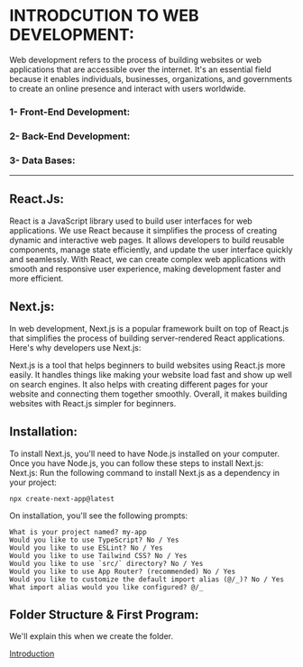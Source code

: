 # INTRODCUTION TO WEB DEVELOPMENT:

Web development refers to the process of building websites or web applications that are accessible over the internet. It's an essential field because it enables individuals, businesses, organizations, and governments to create an online presence and interact with users worldwide.

### 1- Front-End Development:
### 2- Back-End Development:
### 3- Data Bases:

---

## React.Js:

React is a JavaScript library used to build user interfaces for web applications. We use React because it simplifies the process of creating dynamic and interactive web pages. It allows developers to build reusable components, manage state efficiently, and update the user interface quickly and seamlessly. With React, we can create complex web applications with smooth and responsive user experience, making development faster and more efficient.


## Next.js:

In web development, Next.js is a popular framework built on top of React.js that simplifies the process of building server-rendered React applications. Here's why developers use Next.js:

Next.js is a tool that helps beginners to build websites using React.js more easily. It handles things like making your website load fast and show up well on search engines. It also helps with creating different pages for your website and connecting them together smoothly. Overall, it makes building websites with React.js simpler for beginners.

## Installation:

To install Next.js, you'll need to have Node.js installed on your computer.
Once you have Node.js, you can follow these steps to install Next.js:
Next.js:
Run the following command to install Next.js as a dependency in your project:

```tsx
npx create-next-app@latest
```

On installation, you'll see the following prompts:

```
What is your project named? my-app
Would you like to use TypeScript? No / Yes
Would you like to use ESLint? No / Yes
Would you like to use Tailwind CSS? No / Yes
Would you like to use `src/` directory? No / Yes
Would you like to use App Router? (recommended) No / Yes
Would you like to customize the default import alias (@/_)? No / Yes
What import alias would you like configured? @/_
```

## Folder Structure & First Program: 
We'll explain this when we create the folder.


[Introduction](https://www.youtube.com/watch?v=P935-qFJazQ&t=1142s)
